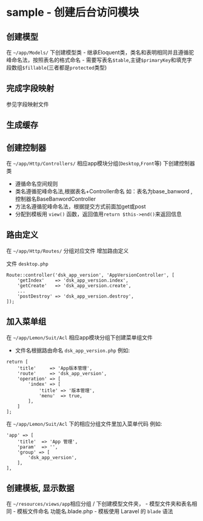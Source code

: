 # sample - 创建后台访问模块

## 创建模型

在 `~/app/Models/` 下创建模型类 - 继承Eloquent类，类名和表明相同并且遵循驼峰命名法，按照表名的格式命名 - 需要写表名`$table`,主键`$primaryKey`和填充字段数组`$fillable`(三者都是`protected`类型)

## 完成字段映射

参见字段映射文件

## 生成缓存

## 创建控制器

在 `~/app/Http/Controllers/` 相应app模块分组(`Desktop`,`Front`等) 下创建控制器类

- 遵循命名空间规则
- 类名遵循驼峰命名法,根据表名+Controller命名 如：表名为base_banword ,控制器名BaseBanwordController
- 方法名遵循驼峰命名法，根据提交方式前面加get或post
- 分配到模板用 `view()` 函数，返回值用`return $this->end()`来返回信息

## 路由定义

在 `~/app/Http/Routes/` 分组对应文件 增加路由定义

文件 `desktop.php`

```
Route::controller('dsk_app_version', 'AppVersionController', [    
    'getIndex'    => 'dsk_app_version.index',    
    'getCreate'   => 'dsk_app_version.create',    
    ...    
    'postDestroy' => 'dsk_app_version.destroy',
]);
```

## 加入菜单组

在 `~/app/Lemon/Suit/Acl` 相应app模块分组下创建菜单组文件

- 文件名根据路由命名 `dsk_app_version.php` 例如:

```
return [    
    'title'     => 'App版本管理',    
    'route'     => 'dsk_app_version',    
    'operation' => [        
        'index' => [            
            'title' => '版本管理',            
            'menu'  => true,        
        ],    
    ]
];
```

在 `~/app/Lemon/Suit/Acl` 下的相应分组文件里加入菜单代码 例如:

```
'app' => [    
    'title'  => 'App 管理',    
    'param'  => '',    
    'group' => [        
        'dsk_app_version',    
    ],
],
```

## 创建模板, 显示数据

在 `~/resources/views/app`相应分组 / 下创建模型文件夹， - 模型文件夹和表名相同 - 模板文件命名 功能名.blade.php - 模板使用 Laravel 的 `blade` 语法